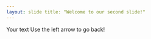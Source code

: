 ```yaml
---
layout: slide title: "Welcome to our second slide!"
---
```

Your text Use the left arrow to go back!
